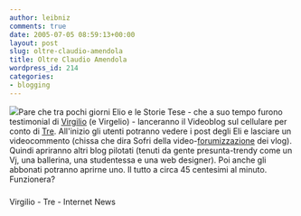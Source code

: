 ```yaml
---
author: leibniz
comments: true
date: 2005-07-05 08:59:13+00:00
layout: post
slug: oltre-claudio-amendola
title: Oltre Claudio Amendola
wordpress_id: 214
categories:
- blogging
---
```


![](http://www.aracne.com/elio.gif)Pare che tra pochi giorni Elio e le Storie Tese - che a suo tempo furono testimonial di [Virgilio](http://www.virgilio.it) (e Virgelio) - lanceranno il Videoblog sul cellulare per conto di [Tre](http://www.tre.it). All'inizio gli utenti potranno vedere i post degli Eli e lasciare un videocommento (chissa che dira Sofri della video-[forumizzazione](http://www.internetnews.it/interna.asp?sez=49&info=589&ass=1)
dei vlog). Quindi apriranno altri blog pilotati (tenuti da gente
presunta-trendy come un Vj, una ballerina, una studentessa e una web
designer). Poi anche gli abbonati potranno aprirne uno. Il tutto a
circa 45 centesimi al minuto. Funzionera?  



### 
Virgilio - Tre - Internet News
